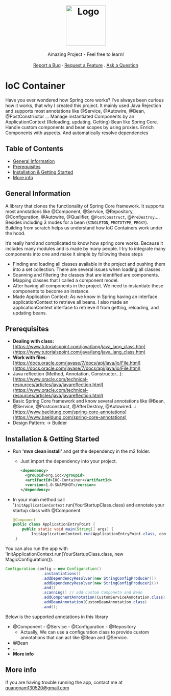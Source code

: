 <h1 align="center">
  <a href="https://github.com/nampython/IoC-Container">
    <img src="slug/HappyFace.svg" alt="Logo" width="125" height="125">
  </a>
</h1>

<div align="center">
  Amazing Project - Feel free to learn!
  <br />
  <br />
  <a href="https://github.com/nampython/IoC-Container/issues/new?assignees=&labels=bug&template=bug_report.md&title=">Report a Bug</a>
  ·
  <a href="https://github.com/nampython/IoC-Container/issues/new?assignees=&labels=enhancement&template=feature_request.md&title=">Request a Feature</a>
  .
  <a href="https://github.com/nampython/IoC-Container/discussions">Ask a Question</a>
</div>




# IoC Container
Have you ever wondered how Spring core works? I've always been curious how it works, that why I created this project. It mainly used Java Rejection and supports most annotations like @Service, @Autowire, @Bean, @PostConstructor … Manage instantiated Components by an ApplicationContext (Reloading, updating, Getting) Bean like Spring Core. Handle custom components and bean scopes by using proxies.  Enrich Components with aspects. And  automatically resolve dependencies


## Table of Contents
* [General Information](#general-information)
* [Prerequisites](#prerequisites)
* [Installation & Getting Started](#installation)
* [More info](#more-info)

## General Information
A library that clones the functionality of Spring Core framework. It supports most annotations like  @Component, @Service, @Repository, @Configuration, @Autowire, @Qualifier, @`PostConstruct`, @`PreDestroy`.... Besides including 3 modes for a bean (`SINGLETON`, `PROTOTYPE`, `PROXY`). Building from scratch helps us understand how IoC Containers work under the hood. 

It’s really hard and complicated to know how spring core works. Because it includes many modules and is made by many people. I try to integrate many components into one and make it simple by  following these steps

- Finding and loading all classes available in the project and pushing them into a set collection. There are several issues when loading all classes.
- Scanning and filtering the classes that are identified are components. Mapping classes that I called a component model.
- After having all components in the project. We need to instantiate these components to become an instance.
- Made Application Context: As we know in Spring having an interface applicationContext to retrieve all beans. I also made an applicationContext interface to retrieve it from getting, reloading, and updating beans.


## Prerequisites
- **Dealing with class:** [https://www.tutorialspoint.com/java/lang/java_lang_class.htm](https://www.tutorialspoint.com/java/lang/java_lang_class.htm)
- **Work with files**: [https://docs.oracle.com/javase/7/docs/api/java/io/File.html](https://docs.oracle.com/javase/7/docs/api/java/io/File.html)
- Java reflection (Method, Annotation, Constructor…): [https://www.oracle.com/technical-resources/articles/java/javareflection.html](https://www.oracle.com/technical-resources/articles/java/javareflection.html)
- Basic Spring Core framework and know several annotations like @Bean, @Service, @Postconstruct,  @AfterDestroy, @Autowired…:[https://www.baeldung.com/spring-core-annotations](https://www.baeldung.com/spring-core-annotations)
- Design Pattern:
    → Builder
    
## Installation & Getting Started
  - Run **'mvn clean install'** and get the dependency in the m2 folder.
    - Just import the dependency into your project.
        ```xml
        <dependency>
          <groupId>org.ioc</groupId>
          <artifactId>IOC-Container</artifactId>
          <version>1.0-SNAPSHOT</version>
        </dependency>
        ```
        
- In your main method call '`InitApplicationContext`.run(YourStartupClass.class) and annotate your startup class with @Component
    
    ```java
    @Component
    public class ApplicationEntryPoint {
        public static void main(String[] args) {
            InitApplicationContext.run(ApplicationEntryPoint.class, config);
     }
    ```
    

You can also run the app with 'InitApplicationContext.run(YourStartupClass.class, new MagicConfiguration()). 

```java
Configuration config = new Configuration()
                .instantiations()
                .addDependencyResolver(new StringConfigProducer())
                .addDependencyResolver(new StringConfigProducer2())
                .and()
                .scanning() // add custom Componetn and Bean
                .addComponentAnnotation(CustomServiceAnnotation.class)
                .addBeanAnnotation(CustomBeanAnnotation.class)
                .and();
```

Below is the supported annotations in this library

- @Component - @Service - @Configuration  - @Repository
    - Actually, We can use a configuration class to provide custom annotations that can act like @Bean and @Service.
- @Bean
- …
- **More info**


## More info
If you are having trouble running the app, contact me at quangnam130520@gmail.com
